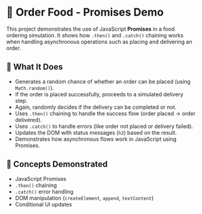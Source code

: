 # 🍕 Order Food - Promises Demo

This project demonstrates the use of JavaScript **Promises** in a food ordering simulation. It shows how `.then()` and `.catch()` chaining works when handling asynchronous operations such as placing and delivering an order.
## 🧠 What It Does

- Generates a random chance of whether an order can be placed (using `Math.random()`).
- If the order is placed successfully, proceeds to a simulated delivery step.
- Again, randomly decides if the delivery can be completed or not.
- Uses `.then()` chaining to handle the success flow (order placed → order delivered).
- Uses `.catch()` to handle errors (like order not placed or delivery failed).
- Updates the DOM with status messages (`h2`) based on the result.
- Demonstrates how asynchronous flows work in JavaScript using Promises.

## 🎯 Concepts Demonstrated

- JavaScript Promises
- `.then()` chaining
- `.catch()` error handling
- DOM manipulation (`createElement`, `append`, `textContent`)
- Conditional UI updates
